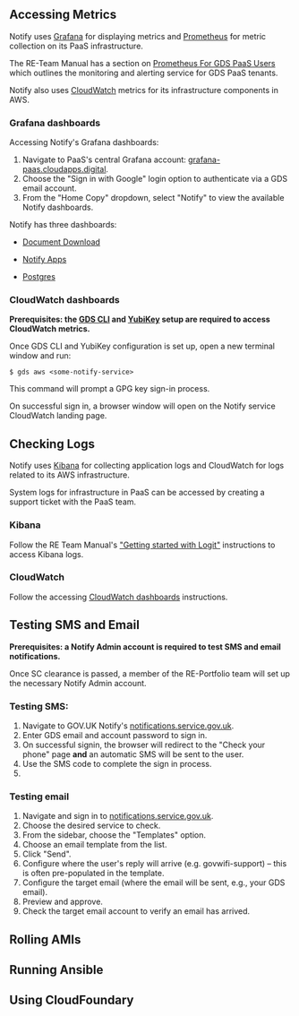 ## Accessing Metrics

Notify uses [Grafana](https://grafana.com/) for displaying metrics  and [Prometheus](https://prometheus.io/) for metric collection on its PaaS infrastructure. 

The RE-Team Manual has a section on [Prometheus For GDS PaaS Users](https://re-team-manual.cloudapps.digital/prometheus-for-gds-paas-users.html#content) which outlines the monitoring and alerting service for GDS PaaS tenants.

Notify also uses [CloudWatch](https://docs.aws.amazon.com/AmazonCloudWatch/latest/monitoring/WhatIsCloudWatch.html) metrics for its infrastructure components in AWS.

### Grafana dashboards

Accessing Notify's Grafana dashboards:

1. Navigate to PaaS's central Grafana account: [grafana-paas.cloudapps.digital](https://grafana-paas.cloudapps.digital).
2. Choose the "Sign in with Google" login option to authenticate via a GDS email account.
3. From the "Home Copy" dropdown, select "Notify" to view the available Notify dashboards.

Notify has three dashboards: 

- [Document Download](https://grafana-paas.cloudapps.digital/d/FwXIHjiiz)

- [Notify Apps](https://grafana-paas.cloudapps.digital/d/aCYK0WDik)

- [Postgres](https://grafana-paas.cloudapps.digital/d/SYlv1gAmz)


### CloudWatch dashboards

**Prerequisites: the [GDS CLI](https://github.com/alphagov/gds-cli) and [YubiKey](https://re-team-manual.cloudapps.digital/yubikeys.html#yubikeys) setup are required to access CloudWatch metrics.** 

Once GDS CLI and YubiKey configuration is set up, open a new terminal window and run:

```
$ gds aws <some-notify-service>
```

This command will prompt a GPG key sign-in process.

On successful sign in, a browser window will open on the Notify service CloudWatch landing page.

## Checking Logs

Notify uses [Kibana](https://www.elastic.co/products/kibana) for collecting application logs and CloudWatch for logs related to its AWS infrastructure.

System logs for infrastructure in PaaS can be accessed by creating a support ticket with the PaaS team.

### Kibana

Follow the RE Team Manual's ["Getting started with Logit"](https://reliability-engineering.cloudapps.digital/logging.html#content) instructions to access Kibana logs.

### CloudWatch

Follow the accessing [CloudWatch dashboards](#cloudwatch-dashboards) instructions.

## Testing SMS and Email

**Prerequisites: a Notify Admin account is required to test SMS and email notifications.**

Once SC clearance is passed, a member of the RE-Portfolio team will set up the necessary Notify Admin account. 

### Testing SMS:

1. Navigate to GOV.UK Notify's [notifications.service.gov.uk](https://www.notifications.service.gov.uk/sign-in).
2. Enter GDS email and account password to sign in.
3. On successful signin, the browser will redirect to the "Check your phone" page **and** an automatic SMS will be sent to the user.
4. Use the SMS code to complete the sign in process.
5. 

### Testing email

1. Navigate and sign in to [notifications.service.gov.uk](https://www.notifications.service.gov.uk/sign-in).
2. Choose the desired service to check.
3. From the sidebar, choose the "Templates" option.
4. Choose an email template from the list.
5. Click "Send".
6. Configure where the user's reply will arrive (e.g. govwifi-support) – this is often pre-populated in the template.
7. Configure the target email (where the email will be sent, e.g., your GDS email).
8. Preview and approve.
9. Check the target email account to verify an email has arrived.

## Rolling AMIs

## Running Ansible

## Using CloudFoundary
